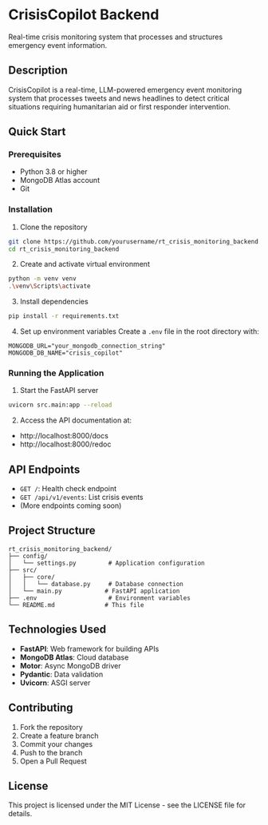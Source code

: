 # CrisisCopilot Backend

Real-time crisis monitoring system that processes and structures emergency event information.

## Description
CrisisCopilot is a real-time, LLM-powered emergency event monitoring system that processes tweets and news headlines to detect critical situations requiring humanitarian aid or first responder intervention.

## Quick Start

### Prerequisites
- Python 3.8 or higher
- MongoDB Atlas account
- Git

### Installation

1. Clone the repository
```bash
git clone https://github.com/yourusername/rt_crisis_monitoring_backend.git
cd rt_crisis_monitoring_backend
```

2. Create and activate virtual environment
```bash
python -m venv venv
.\venv\Scripts\activate
```

3. Install dependencies
```bash
pip install -r requirements.txt
```

4. Set up environment variables
Create a `.env` file in the root directory with:
```
MONGODB_URL="your_mongodb_connection_string"
MONGODB_DB_NAME="crisis_copilot"
```

### Running the Application

1. Start the FastAPI server
```bash
uvicorn src.main:app --reload
```

2. Access the API documentation at:
- http://localhost:8000/docs
- http://localhost:8000/redoc

## API Endpoints

- `GET /`: Health check endpoint
- `GET /api/v1/events`: List crisis events
- (More endpoints coming soon)

## Project Structure
```
rt_crisis_monitoring_backend/
├── config/
│   └── settings.py         # Application configuration
├── src/
│   ├── core/
│   │   └── database.py     # Database connection
│   └── main.py            # FastAPI application
├── .env                    # Environment variables
└── README.md              # This file
```

## Technologies Used

- **FastAPI**: Web framework for building APIs
- **MongoDB Atlas**: Cloud database
- **Motor**: Async MongoDB driver
- **Pydantic**: Data validation
- **Uvicorn**: ASGI server

## Contributing

1. Fork the repository
2. Create a feature branch
3. Commit your changes
4. Push to the branch
5. Open a Pull Request

## License

This project is licensed under the MIT License - see the LICENSE file for details.